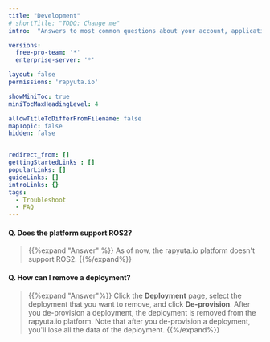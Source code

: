 ```yaml
---
title: "Development"
# shortTitle: "TODO: Change me"
intro:  "Answers to most common questions about your account, applications and the platform"

versions:
  free-pro-team: '*'
  enterprise-server: '*'

layout: false
permissions: 'rapyuta.io'

showMiniToc: true
miniTocMaxHeadingLevel: 4

allowTitleToDifferFromFilename: false
mapTopic: false
hidden: false


redirect_from: []
gettingStartedLinks : []
popularLinks: []
guideLinks: []
introLinks: {}
tags:
  - Troubleshoot
  - FAQ
---
```



#### Q. Does the platform support ROS2?

>{{%expand "Answer" %}}
  As of now, the rapyuta.io platform doesn't support ROS2. 
  {{%/expand%}}

#### Q. How can I remove a deployment?
>{{%expand "Answer"%}}
  Click the **Deployment** page, select the deployment that you want to remove, and click **De-provision**. After you de-provision a deployment, the deployment is removed from the rapyuta.io platform. Note that after you de-provision a deployment, you'll lose all the data of the deployment.
  {{%/expand%}}



